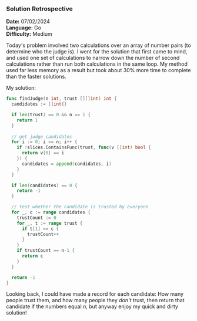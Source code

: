 ### Solution Retrospective

**Date:** 07/02/2024  
**Language:** Go  
**Difficulty:** Medium

Today's problem involved two calculations over an array of number pairs (to determine who the judge is). I went for the solution that first came to mind, and used one set of calculations to narrow down the number of second calculations rather than run both calculations in the same loop. My method used far less memory as a result but took about 30% more time to complete than the faster solutions.

My solution:

```go
func findJudge(n int, trust [][]int) int {
  candidates := []int{}

  if len(trust) == 0 && n == 1 {
    return 1
  }
  
  // get judge candidates
  for i := 0; i <= n; i++ {
    if !slices.ContainsFunc(trust, func(v []int) bool {
      return v[0] == i
    }) {
      candidates = append(candidates, i)
    }
  }

  if len(candidates) == 0 {
    return -1
  }

  // test whether the candidate is trusted by everyone
  for _, c := range candidates {
    trustCount := 0
    for _, t := range trust {
      if t[1] == c {
        trustCount++
      }
    }
    if trustCount == n-1 {
      return c
    }
  }

  return -1
}
```

Looking back, I could have made a record for each candidate: How many people trust them, and how many people they _don't_ trust, then return that candidate if the numbers equal _n_, but anyway enjoy my quick and dirty solution!
